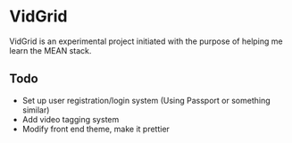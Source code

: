 VidGrid
=======

VidGrid is an experimental project initiated with the purpose of helping me learn the MEAN stack.

## Todo
* Set up user registration/login system (Using Passport or something similar)
* Add video tagging system
* Modify front end theme, make it prettier